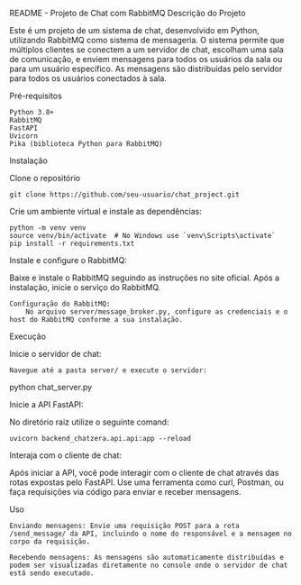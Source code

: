 README - Projeto de Chat com RabbitMQ
Descrição do Projeto

Este é um projeto de um sistema de chat, desenvolvido em Python, utilizando RabbitMQ como sistema de mensageria. O sistema permite que múltiplos clientes se conectem a um servidor de chat, escolham uma sala de comunicação, e enviem mensagens para todos os usuários da sala ou para um usuário específico. As mensagens são distribuídas pelo servidor para todos os usuários conectados à sala.

Pré-requisitos

    Python 3.8+
    RabbitMQ
    FastAPI
    Uvicorn
    Pika (biblioteca Python para RabbitMQ)

Instalação

Clone o repositório

    git clone https://github.com/seu-usuario/chat_project.git

Crie um ambiente virtual e instale as dependências:

    python -m venv venv
    source venv/bin/activate  # No Windows use `venv\Scripts\activate`
    pip install -r requirements.txt

Instale e configure o RabbitMQ:

Baixe e instale o RabbitMQ seguindo as instruções no site oficial.
Após a instalação, inicie o serviço do RabbitMQ.

    Configuração do RabbitMQ:
        No arquivo server/message_broker.py, configure as credenciais e o host do RabbitMQ conforme a sua instalação.

Execução

Inicie o servidor de chat:

    Navegue até a pasta server/ e execute o servidor:

python chat_server.py

Inicie a API FastAPI:

No diretório raiz utilize o seguinte comand:

    uvicorn backend_chatzera.api.api:app --reload

Interaja com o cliente de chat:

Após iniciar a API, você pode interagir com o cliente de chat através das rotas expostas pelo FastAPI. Use uma ferramenta como curl, Postman, ou faça requisições via código para enviar e receber mensagens.

Uso

    Enviando mensagens: Envie uma requisição POST para a rota /send_message/ da API, incluindo o nome do responsável e a mensagem no corpo da requisição.

    Recebendo mensagens: As mensagens são automaticamente distribuídas e podem ser visualizadas diretamente no console onde o servidor de chat está sendo executado.
